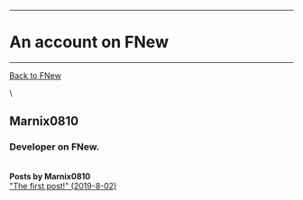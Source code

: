 * * * * *

An account on FNew
==================

* * * * *

[Back to FNew](../)

\

Marnix0810
----------

### Developer on FNew.

\
 **Posts by Marnix0810**\
 ["The first post!" (2019-8-02)](../posts#marnix0810-The_first_post_)
